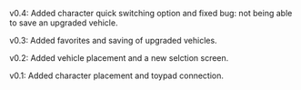 v0.4:
Added character quick switching option and fixed bug: not being able to save an upgraded vehicle.

v0.3:
Added favorites and saving of upgraded vehicles.

v0.2:
Added vehicle placement and a new selction screen.

v0.1:
Added character placement and toypad connection.